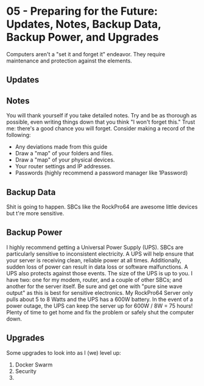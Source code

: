 # 05 - Preparing for the Future: Updates, Notes, Backup Data, Backup Power, and Upgrades

Computers aren't a "set it and forget it" endeavor. They require maintenance and protection against the elements.

## Updates

## Notes
You will thank yourself if you take detailed notes. Try and be as thorough as possible, even writing things down that you think "I won't forget this." Trust me: there's a good chance you will forget.
Consider making a record of the following:
- Any deviations made from this guide
- Draw a "map" of your folders and files.
- Draw a "map" of your physical devices.
- Your router settings and IP addresses.
- Passwords (highly recommend a password manager like 1Password)

## Backup Data
Shit is going to happen. SBCs like the RockPro64 are awesome little devices but t're more sensitive.

## Backup Power
I highly recommend getting a Universal Power Supply (UPS). SBCs are particularly sensitive to inconsistent electricity. A UPS will help ensure that your server is receiving clean, reliable power at all times.
Additionally, sudden loss of power can result in data loss or software malfunctions. A UPS also protects against those events.
The size of the UPS is up to you. I have two: one for my modem, router, and a couple of other SBCs; and another for the server itself.
Be sure and get one with "pure sine wave output" as this is best for sensitive electronics.
My RockPro64 Server only pulls about 5 to 8 Watts and the UPS has a 600W battery. In the event of a power outage, the UPS can keep the server up for 600W / 8W = 75 hours! Plenty of time to get home and fix the problem or safely shut the computer down.

## Upgrades
Some upgrades to look into as I (we) level up:
1. Docker Swarm
2. Security
3. 
